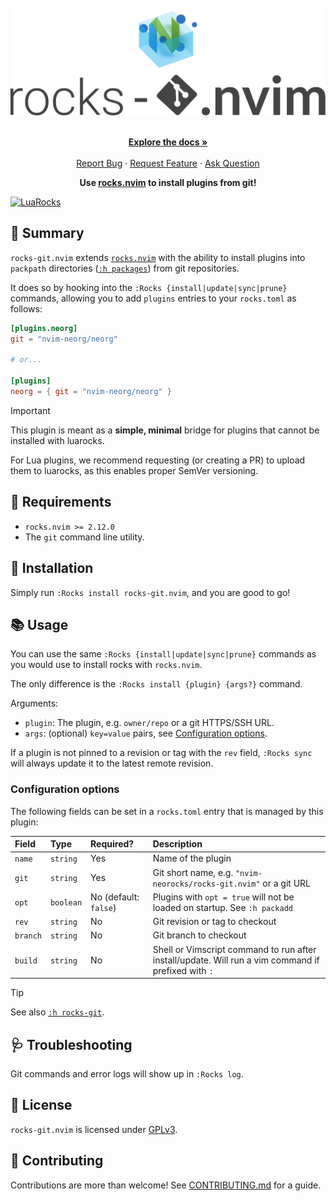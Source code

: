 <!-- markdownlint-disable -->
<br />
<div align="center">
  <a href="https://github.com/nvim-neorocks/rocks-git.nvim">
    <img src="./rocks-header.svg" alt="rocks-git.nvim">
  </a>
  <p align="center">
    <br />
    <a href="./doc/rocks-git.txt"><strong>Explore the docs »</strong></a>
    <br />
    <br />
    <a href="https://github.com/nvim-neorocks/rocks-git.nvim/issues/new?assignees=&labels=bug">Report Bug</a>
    ·
    <a href="https://github.com/nvim-neorocks/rocks-git.nvim/issues/new?assignees=&labels=enhancement">Request Feature</a>
    ·
    <a href="https://github.com/nvim-neorocks/rocks.nvim/discussions/new?category=q-a">Ask Question</a>
  </p>
  <p>
    <strong>
      Use <a href="https://github.com/nvim-neorocks/rocks.nvim/">rocks.nvim</a> to install plugins from git!
    </strong>
  </p>
</div>
<!-- markdownlint-restore -->

[![LuaRocks][luarocks-shield]][luarocks-url]

## :star2: Summary

`rocks-git.nvim` extends [`rocks.nvim`](https://github.com/nvim-neorocks/rocks-git.nvim)
with the ability to install plugins into `packpath` directories ([`:h packages`](https://neovim.io/doc/user/repeat.html#packages))
from git repositories.

It does so by hooking into the `:Rocks {install|update|sync|prune}` commands,
allowing you to add `plugins` entries to your `rocks.toml` as follows:

```toml
[plugins.neorg]
git = "nvim-neorg/neorg"

# or...

[plugins]
neorg = { git = "nvim-neorg/neorg" }
```

> [!IMPORTANT]
>
> This plugin is meant as a **simple, minimal** bridge for plugins that cannot
> be installed with luarocks.
>
> For Lua plugins, we recommend requesting (or creating a PR)
> to upload them to luarocks, as this enables proper SemVer versioning.

## :pencil: Requirements

- `rocks.nvim >= 2.12.0`
- The `git` command line utility.

## :hammer: Installation

Simply run `:Rocks install rocks-git.nvim`,
and you are good to go!

## :books: Usage

You can use the same `:Rocks {install|update|sync|prune}` commands as you would
use to install rocks with `rocks.nvim`.

The only difference is the `:Rocks install {plugin} {args?}` command.

Arguments:

- `plugin`: The plugin, e.g. `owner/repo` or a git HTTPS/SSH URL.
- `args`: (optional) `key=value` pairs, see [Configuration options](#configuration-options).

If a plugin is not pinned to a revision or tag with the `rev` field,
`:Rocks sync` will always update it to the latest remote revision.

### Configuration options

The following fields can be set in a `rocks.toml` entry
that is managed by this plugin:

| Field    | Type      | Required?             | Description                                                                                          |
|:--       |:--        |:--                    |:--                                                                                                   |
| `name`   | `string`  | Yes                   | Name of the plugin                                                                                   |
| `git`    | `string`  | Yes                   | Git short name, e.g. `"nvim-neorocks/rocks-git.nvim"` or a git URL                                   |
| `opt`    | `boolean` | No (default: `false`) | Plugins with `opt = true` will not be loaded on startup. See `:h packadd`                            |
| `rev`    | `string`  | No                    | Git revision or tag to checkout                                                                      |
| `branch` | `string`  | No                    | Git branch to checkout                                                                               |
| `build`  | `string`  | No                    | Shell or Vimscript command to run after install/update. Will run a vim command if prefixed with `:`  |

> [!TIP]
>
> See also [`:h rocks-git`](./doc/rocks-git.txt).

## :stethoscope: Troubleshooting

Git commands and error logs will show up in `:Rocks log`.

## :book: License

`rocks-git.nvim` is licensed under [GPLv3](./LICENSE).

## :green_heart: Contributing

Contributions are more than welcome!
See [CONTRIBUTING.md](./CONTRIBUTING.md) for a guide.

[luarocks-shield]: https://img.shields.io/luarocks/v/neorocks/rocks-git.nvim?logo=lua&color=purple&style=for-the-badge
[luarocks-url]: https://luarocks.org/modules/neorocks/rocks-git.nvim
